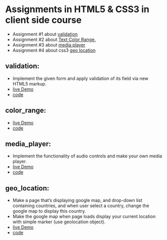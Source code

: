 # Assignments in HTML5 & CSS3 in client side course 

- Assignment #1 about [validation](#validation)
- Assignment #2 about [Text Color Range.](#color_range)
- Assignment #3 about [media player](#mdeia_player)
- Assignment #4 about css3 [geo location](#geo_location)




## validation:
  - Implement the given form and apply validation of its field via new HTML5 markup.
  - [live Demo](https://zenab12.github.io/ITI/HTML5/validtion)
  - [code](https://github.com/zenab12/ITI/blob/main/HTML5/validation/index.html)


## color_range:
  - [live Demo](https://zenab12.github.io/ITI/HTML5/validtion)
  - [code](https://github.com/zenab12/ITI/blob/main/HTML5/validation/index.html)


## media_player:
  - Implement the functionality of audio controls and make your own media player.
  - [live Demo](https://zenab12.github.io/ITI/HTML5/validtion)
  - [code](https://github.com/zenab12/ITI/blob/main/HTML5/validation/index.html)

  
## geo_location:
  - Make a page that’s displaying google map, and drop-down list containing countries, and when user select a country, change the google map to display this country.
  -  Make the google map when page loads display your current location with simple marker (use geolocation object).
  - [live Demo](https://zenab12.github.io/ITI/HTML5/geolocation/)
  - [code](https://github.com/zenab12/ITI/blob/main/HTML5/geolocation/index.html)



